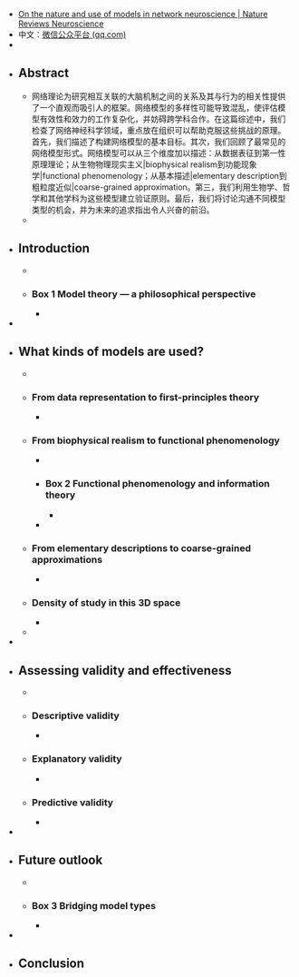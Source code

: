 - [On the nature and use of models in network neuroscience | Nature Reviews Neuroscience](https://www.nature.com/articles/s41583-018-0038-8)
- 中文：[微信公众平台 (qq.com)](https://mp.weixin.qq.com/s/ABiDJzK-u3-CHPV7ERsqlA)
-
- ## Abstract
	- 网络理论为研究相互关联的大脑机制之间的关系及其与行为的相关性提供了一个直观而吸引人的框架。网络模型的多样性可能导致混乱，使评估模型有效性和效力的工作复杂化，并妨碍跨学科合作。在这篇综述中，我们检查了网络神经科学领域，重点放在组织可以帮助克服这些挑战的原理。首先，我们描述了构建网络模型的基本目标。其次，我们回顾了最常见的网络模型形式。网络模型可以从三个维度加以描述：从数据表征到第一性原理理论；从生物物理现实主义|biophysical realism到功能现象学|functional phenomenology；从基本描述|elementary description到粗粒度近似|coarse-grained approximation。第三，我们利用生物学、哲学和其他学科为这些模型建立验证原则。最后，我们将讨论沟通不同模型类型的机会，并为未来的追求指出令人兴奋的前沿。
	-
- ## Introduction
	-
	- ### Box 1 Model theory — a philosophical perspective
		-
-
- ## What kinds of models are used?
	-
	- ### From data representation to first-principles theory
		-
	- ### From biophysical realism to functional phenomenology
		-
		- ### Box 2 Functional phenomenology and information theory
			-
		-
	- ### From elementary descriptions to coarse-grained approximations
		-
	- ### Density of study in this 3D space
		-
	-
-
- ## Assessing validity and effectiveness
	-
	- ### Descriptive validity
		-
	- ### Explanatory validity
		-
	- ### Predictive validity
		-
-
- ## Future outlook
	-
	- ### Box 3 Bridging model types
		-
-
- ## Conclusion